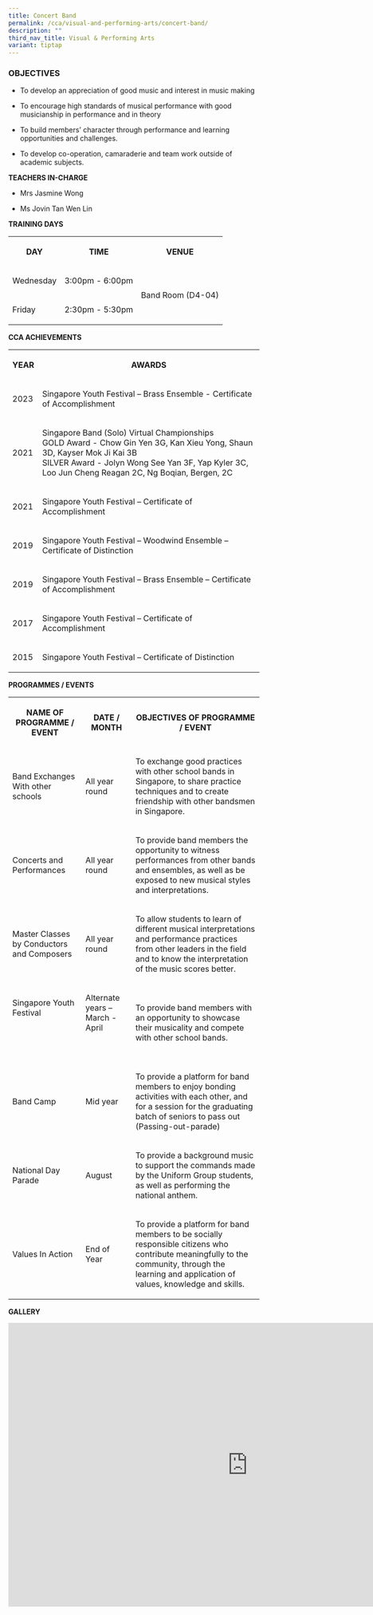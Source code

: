 ```yaml
---
title: Concert Band
permalink: /cca/visual-and-performing-arts/concert-band/
description: ""
third_nav_title: Visual & Performing Arts
variant: tiptap
---
```

<h3>OBJECTIVES</h3>
<ul data-tight="true" class="tight">
<li>
<p>To develop an appreciation of good music and interest in music making</p>
</li>
<li>
<p>To encourage high standards of musical performance with good musicianship
in performance and in theory</p>
</li>
<li>
<p>To build members’ character through performance and learning opportunities
and challenges.</p>
</li>
<li>
<p>To develop co-operation, camaraderie and team work outside of academic
subjects.
<br>
</p>
</li>
</ul>
<p><strong>TEACHERS IN-CHARGE</strong>
</p>
<ul data-tight="true" class="tight">
<li>
<p>Mrs Jasmine Wong</p>
</li>
<li>
<p>Ms Jovin Tan Wen Lin
<br>
</p>
</li>
</ul>
<p><strong>TRAINING DAYS</strong>
</p>
<table style="minWidth: 75px">
<colgroup>
<col>
<col>
<col>
</colgroup>
<tbody>
<tr>
<th rowspan="1" colspan="1">
<p>DAY</p>
</th>
<th rowspan="1" colspan="1">
<p>TIME</p>
</th>
<th rowspan="1" colspan="1">
<p>VENUE</p>
</th>
</tr>
<tr>
<td rowspan="1" colspan="1">
<p>Wednesday</p>
</td>
<td rowspan="1" colspan="1">
<p>3:00pm - 6:00pm</p>
</td>
<td rowspan="2" colspan="1">
<p>Band Room (D4-04)</p>
</td>
</tr>
<tr>
<td rowspan="1" colspan="1">
<p>Friday</p>
</td>
<td rowspan="1" colspan="1">
<p>2:30pm - 5:30pm</p>
</td>
</tr>
</tbody>
</table>
<p></p>
<p><strong>CCA ACHIEVEMENTS</strong>
</p>
<table style="minWidth: 50px">
<colgroup>
<col>
<col>
</colgroup>
<tbody>
<tr>
<th rowspan="1" colspan="1">
<p>YEAR</p>
</th>
<th rowspan="1" colspan="1">
<p>AWARDS</p>
</th>
</tr>
<tr>
<td rowspan="1" colspan="1">
<p>2023</p>
</td>
<td rowspan="1" colspan="1">
<p>Singapore Youth Festival – Brass Ensemble - Certificate of Accomplishment</p>
</td>
</tr>
<tr>
<td rowspan="1" colspan="1">
<p>2021</p>
</td>
<td rowspan="1" colspan="1">
<p>Singapore Band (Solo) Virtual Championships
<br>GOLD Award - Chow Gin Yen 3G, Kan Xieu Yong, Shaun 3D, Kayser Mok Ji Kai
3B
<br>SILVER Award - Jolyn Wong See Yan 3F, Yap Kyler 3C, Loo Jun Cheng Reagan
2C, Ng Boqian, Bergen, 2C
<br>
</p>
</td>
</tr>
<tr>
<td rowspan="1" colspan="1">
<p>2021</p>
</td>
<td rowspan="1" colspan="1">
<p>Singapore Youth Festival – Certificate of Accomplishment</p>
</td>
</tr>
<tr>
<td rowspan="1" colspan="1">
<p>2019</p>
</td>
<td rowspan="1" colspan="1">
<p>Singapore Youth Festival – Woodwind Ensemble – Certificate of Distinction
<br>
</p>
</td>
</tr>
<tr>
<td rowspan="1" colspan="1">
<p>2019</p>
</td>
<td rowspan="1" colspan="1">
<p>Singapore Youth Festival – Brass Ensemble – Certificate of Accomplishment
<br>
</p>
</td>
</tr>
<tr>
<td rowspan="1" colspan="1">
<p>2017</p>
</td>
<td rowspan="1" colspan="1">
<p>Singapore Youth Festival – Certificate of Accomplishment
<br>
</p>
</td>
</tr>
<tr>
<td rowspan="1" colspan="1">
<p>2015</p>
</td>
<td rowspan="1" colspan="1">
<p>Singapore Youth Festival – Certificate of Distinction</p>
</td>
</tr>
</tbody>
</table>
<p></p>
<p><strong>PROGRAMMES / EVENTS</strong>
</p>
<table style="minWidth: 75px">
<colgroup>
<col>
<col>
<col>
</colgroup>
<tbody>
<tr>
<th rowspan="1" colspan="1">
<p>NAME OF PROGRAMME / EVENT</p>
</th>
<th rowspan="1" colspan="1">
<p>DATE / MONTH</p>
</th>
<th rowspan="1" colspan="1">
<p>OBJECTIVES OF PROGRAMME / EVENT</p>
</th>
</tr>
<tr>
<td rowspan="1" colspan="1">
<p>Band Exchanges With other schools</p>
</td>
<td rowspan="1" colspan="1">
<p>All year round</p>
</td>
<td rowspan="1" colspan="1">
<p>To exchange good practices with other school bands in Singapore, to share
practice techniques and to create friendship with other bandsmen in Singapore.</p>
</td>
</tr>
<tr>
<td rowspan="1" colspan="1">
<p>Concerts and Performances</p>
</td>
<td rowspan="1" colspan="1">
<p>All year round</p>
</td>
<td rowspan="1" colspan="1">
<p>To provide band members the opportunity to witness performances from other
bands and ensembles, as well as be exposed to new musical styles and interpretations.</p>
</td>
</tr>
<tr>
<td rowspan="1" colspan="1">
<p>Master Classes by Conductors and Composers</p>
</td>
<td rowspan="1" colspan="1">
<p>All year round</p>
</td>
<td rowspan="1" colspan="1">
<p>To allow students to learn of different musical interpretations and performance
practices from other leaders in the field and to know the interpretation
of the music scores better.</p>
</td>
</tr>
<tr>
<td rowspan="1" colspan="1">
<p>Singapore Youth Festival
<br>
<br>
<br>
<br>
</p>
</td>
<td rowspan="1" colspan="1">
<p>Alternate years – March - April
<br>
<br>
<br>
</p>
</td>
<td rowspan="1" colspan="1">
<p>To provide band members with an opportunity to showcase their musicality
and compete with other school bands.</p>
</td>
</tr>
<tr>
<td rowspan="1" colspan="1">
<p>Band Camp</p>
</td>
<td rowspan="1" colspan="1">
<p>Mid year
<br>
</p>
</td>
<td rowspan="1" colspan="1">
<p>To provide a platform for band members to enjoy bonding activities with
each other, and for a session for the graduating batch of seniors to pass
out (Passing-out-parade)</p>
</td>
</tr>
<tr>
<td rowspan="1" colspan="1">
<p>National Day Parade</p>
</td>
<td rowspan="1" colspan="1">
<p>August</p>
</td>
<td rowspan="1" colspan="1">
<p>To provide a background music to support the commands made by the Uniform
Group students, as well as performing the national anthem.
<br>
</p>
</td>
</tr>
<tr>
<td rowspan="1" colspan="1">
<p>Values In Action</p>
</td>
<td rowspan="1" colspan="1">
<p>End of Year</p>
</td>
<td rowspan="1" colspan="1">
<p>To provide a platform for band members to be socially responsible citizens
who contribute meaningfully to the community, through the learning and
application of values, knowledge and skills.
<br>
</p>
</td>
</tr>
</tbody>
</table>
<p></p>
<p><strong>GALLERY</strong>
</p>
<div class="iframe-wrapper">
<iframe height="569" width="960" allowfullscreen="true" frameborder="0" src="https://docs.google.com/presentation/d/e/2PACX-1vS3T_nz-hTJ26LBrtmZZIKzj2gZAFk5izUH-RrdzM2z1-hb5VU2bDuEQu4Xp7JkP8DkjKN2BlwxHX0g/embed?start=true&amp;loop=true&amp;delayms=3000"></iframe>
</div>
<p></p>
<p></p>